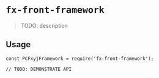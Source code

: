 # `fx-front-framework`

> TODO: description

## Usage

```
const PCFxyjFramework = require('fx-front-framework');

// TODO: DEMONSTRATE API
```
